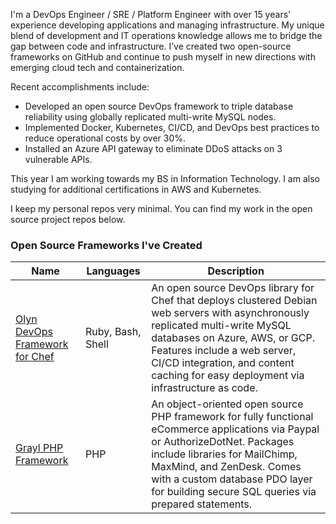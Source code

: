 I'm a DevOps Engineer / SRE / Platform Engineer with over 15 years' experience developing applications and managing infrastructure. My unique blend of development and IT operations knowledge allows me to bridge the gap between code and infrastructure. I’ve created two open-source frameworks on GitHub and continue to push myself in new directions with emerging cloud tech and containerization.

Recent accomplishments include:

- Developed an open source DevOps framework to triple database reliability using globally replicated multi-write MySQL nodes.
- Implemented Docker, Kubernetes, CI/CD, and DevOps best practices to reduce operational costs by over 30%.
- Installed an Azure API gateway to eliminate DDoS attacks on 3 vulnerable APIs.

This year I am working towards my BS in Information Technology. I am also studying for additional certifications in AWS and Kubernetes.

I keep my personal repos very minimal. You can find my work in the open source project repos below.

### Open Source Frameworks I've Created

| Name | Languages | Description |
|--------------------------|---|---|
| [Olyn DevOps Framework for Chef](https://github.com/scottyrichardson/olyn) | Ruby, Bash, Shell | An open source DevOps library for Chef that deploys clustered Debian web servers with asynchronously replicated multi-write MySQL databases on Azure, AWS, or GCP. Features include a web server, CI/CD integration, and content caching for easy deployment via infrastructure as code. |
| [Grayl PHP Framework](https://github.com/scottyrichardson/grayl) | PHP | An object-oriented open source PHP framework for fully functional eCommerce applications via Paypal or AuthorizeDotNet. Packages include libraries for MailChimp, MaxMind, and ZenDesk. Comes with a custom database PDO layer for building secure SQL queries via prepared statements. |
